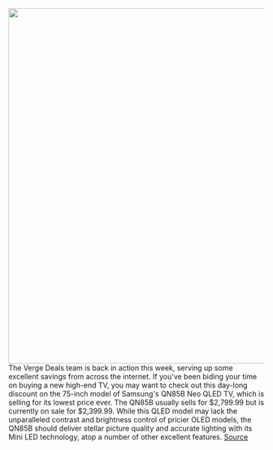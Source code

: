 <img src='https://cdn.vox-cdn.com/thumbor/PXKf_k8EzdIm9zjhTLElw6gmmzw=/0x0:6929x3898/1200x800/filters:focal(2911x1395:4019x2503)/cdn.vox-cdn.com/uploads/chorus_image/image/70999657/Samsung_GN85B_Neo_QLED_TV.0.jpg' width='700px' /><br/>
The Verge Deals team is back in action this week, serving up some excellent savings from across the internet. If you've been biding your time on buying a new high-end TV, you may want to check out this day-long discount on the 75-inch model of Samsung's QN85B Neo QLED TV, which is selling for its lowest price ever. The QN85B usually sells for $2,799.99 but is currently on sale for $2,399.99. While this QLED model may lack the unparalleled contrast and brightness control of pricier OLED models, the QN85B should deliver stellar picture quality and accurate lighting with its Mini LED technology, atop a number of other excellent features.
<a href='https://www.theverge.com/good-deals/2022/6/21/23176175/samsung-qled-apple-watch-nike-samsung-lenovo-yoga-tab-razer-basilisk-orochi-deal-sale'> Source <a/>